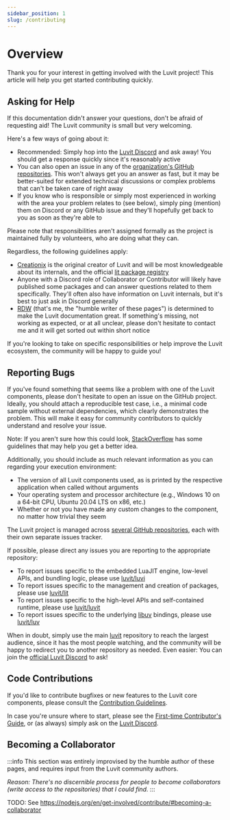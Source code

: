 ```yaml
---
sidebar_position: 1
slug: /contributing
---
```


# Overview

Thank you for your interest in getting involved with the Luvit project! This article will help you get started contributing quickly.

## Asking for Help

If this documentation didn't answer your questions, don't be afraid of requesting aid! The Luvit community is small but very welcoming.

Here's a few ways of going about it:

* Recommended: Simply hop into the [Luvit Discord](https://discord.gg/luvit) and ask away! You should get a response quickly since it's reasonably active
* You can also open an issue in any of the [organization's GitHub repositories](https://github.com/luvit/). This won't always get you an answer as fast, but it may be better-suited for extended technical discussions or complex problems that can't be taken care of right away
* If you know who is responsible or simply most experienced in working with the area your problem relates to (see below), simply ping (mention) them on Discord or any GitHub issue and they'll hopefully get back to you as soon as they're able to

Please note that responsibilities aren't assigned formally as the project is maintained fully by volunteers, who are doing what they can.

Regardless, the following guidelines apply:

* [Creationix](https://github.com/creationix) is the original creator of Luvit and will be most knowledgeable about its internals, and the official [lit package registry](https://lit.luvit.io/)
* Anyone with a Discord role of Collaborator or Contributor will likely have published some packages and can answer questions related to them specifically. They'll often also have information on Luvit internals, but it's best to just ask in Discord generally
* [RDW](https://github.com/Duckwhale/) (that's me, the "humble writer of these pages") is determined to make the Luvit documentation great. If something's missing, not working as expected, or at all unclear, please don't hesitate to contact me and it will get sorted out within short notice

If you're looking to take on specific responsibilities or help improve the Luvit ecosystem, the community will be happy to guide you!

## Reporting Bugs

If you've found something that seems like a problem with one of the Luvit components, please don't hesitate to open an issue on the GitHub project. Ideally, you should attach a reproducible test case, i.e., a minimal code sample without external dependencies, which clearly demonstrates the problem. This will make it easy for community contributors to quickly understand and resolve your issue.

Note: If you aren't sure how this could look, [StackOverflow](https://stackoverflow.com/help/minimal-reproducible-example) has some guidelines that may help you get a better idea.

Additionally, you should include as much relevant information as you can regarding your execution environment:

* The version of all Luvit components used, as is printed by the respective application when called without arguments
* Your operating system and processor architecture (e.g., Windows 10 on a 64-bit CPU, Ubuntu 20.04 LTS on x86, etc.)
* Whether or not you have made any custom changes to the component, no matter how trivial they seem

The Luvit project is managed across [several GitHub repositories](https://github.com/luvit/), each with their own separate issues tracker.

If possible, please direct any issues you are reporting to the appropriate repository:

* To report issues specific to the embedded LuaJIT engine, low-level APIs, and bundling logic, please use [luvit/luvi](https://github.com/luvit/luvi)
* To report issues specific to the management and creation of packages, please use [luvit/lit](https://github.com/luvit/lit)
* To report issues specific to the high-level APIs and self-contained runtime, please use [luvit/luvit](https://github.com/luvit/luvit)
* To report issues specific to the underlying [libuv](https://docs.libuv.org/) bindings, please use [luvit/luv](https://github.com/luvit/luv)

When in doubt, simply use the main [luvit](https://github.com/luvit/luvit) repository to reach the largest audience, since it has the most people watching, and the community will be happy to redirect you to another repository as needed. Even easier: You can join the [official Luvit Discord](https://discord.gg/luvit) to ask!

## Code Contributions

If you'd like to contribute bugfixes or new features to the Luvit core components, please consult the [Contribution Guidelines](/contributing/guidelines).

In case you're unsure where to start, please see the [First-time Contributor's Guide](/docs/guides/how-to-start-contributing), or (as always) simply ask on the [Luvit Discord](https://discord.gg/luvit).

## Becoming a Collaborator

:::info
This section was entirely improvised by the humble author of these pages, and requires input from the Luvit community authors.

*Reason: There's no discernible process for people to become collaborators (write access to the repositories) that I could find.*
:::

TODO: See https://nodejs.org/en/get-involved/contribute/#becoming-a-collaborator